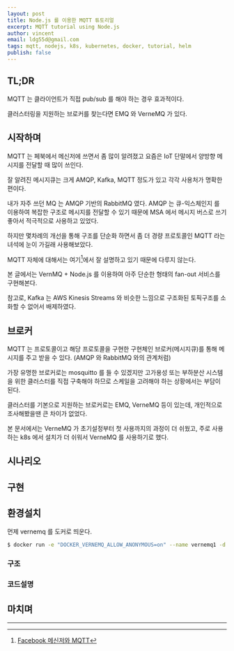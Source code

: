 ```yaml
---
layout: post
title: Node.js 를 이용한 MQTT 튜토리얼
excerpt: MQTT tutorial using Node.js
author: vincent
email: ldg55d@gmail.com
tags: mqtt, nodejs, k8s, kubernetes, docker, tutorial, helm
publish: false
---
```


## TL;DR

MQTT 는 클라이언트가 직접 pub/sub 를 해야 하는 경우 효과적이다.

클러스터링을 지원하는 브로커를 찾는다면 EMQ 와 VerneMQ 가 있다.

## 시작하며

MQTT 는 페북에서 메신저에 쓰면서 좀 많이 알려졌고 요즘은 IoT 단말에서 양방향 메시지를 전달할 때 많이 쓰인다.

잘 알려진 메시지큐는 크게 AMQP, Kafka, MQTT 정도가 있고 각각 사용처가 명확한 편이다.

내가 자주 쓰던 MQ 는 AMQP 기반의 RabbitMQ 였다. AMQP 는 큐-익스체인지 를 이용하여 복잡한 구조로 메시지를 전달할 수 있기 때문에 MSA 에서 메시지 버스로 쓰기 좋아서 적극적으로 사용하고 있었다. 

하지만 몇차례의 개선을 통해 구조를 단순화 하면서 좀 더 경량 프로토콜인 MQTT 라는 녀석에 눈이 가길래 사용해보았다.

MQTT 자체에 대해서는 여기[^1]에서 잘 설명하고 있기 때문에 다루지 않는다.

본 글에서는 VernMQ + Node.js 를 이용하여 아주 단순한 형태의 fan-out 서비스를 구현해본다.

참고로, Kafka 는 AWS Kinesis Streams 와 비슷한 느낌으로 구조화된 토픽구조를 소화할 수 없어서 배제하였다.

## 브로커

MQTT 는 프로토콜이고 해당 프로토콜을 구현한 구현체인 브로커(메시지큐)를 통해 메시지를 주고 받을 수 있다. (AMQP 와 RabbitMQ 와의 관계처럼)

가장 유명한 브로커로는 mosquitto 를 들 수 있겠지만 고가용성 또는 부하분산 시스템을 위한 클러스터를 직접 구축해야 하므로 스케일을 고려해야 하는 상황에서는 부담이 된다.

클러스터를 기본으로 지원하는 브로커로는 EMQ, VerneMQ 등이 있는데, 개인적으로 조사해봤을땐 큰 차이가 없었다.

본 문서에서는 VerneMQ 가 초기설정부터 첫 사용까지의 과정이 더 쉬웠고, 주로 사용하는 k8s 에서 설치가 더 쉬워서 VerneMQ 를 사용하기로 했다.

## 시나리오

## 구현

## 환경설치

먼제 vernemq 를 도커로 띄운다.

```bash
$ docker run -e "DOCKER_VERNEMQ_ALLOW_ANONYMOUS=on" --name vernemq1 -d erlio/docker-vernemq
```

### 구조

### 코드설명

## 마치며

----

[^1]: [Facebook 메신저와 MQTT](https://d2.naver.com/helloworld/1846)